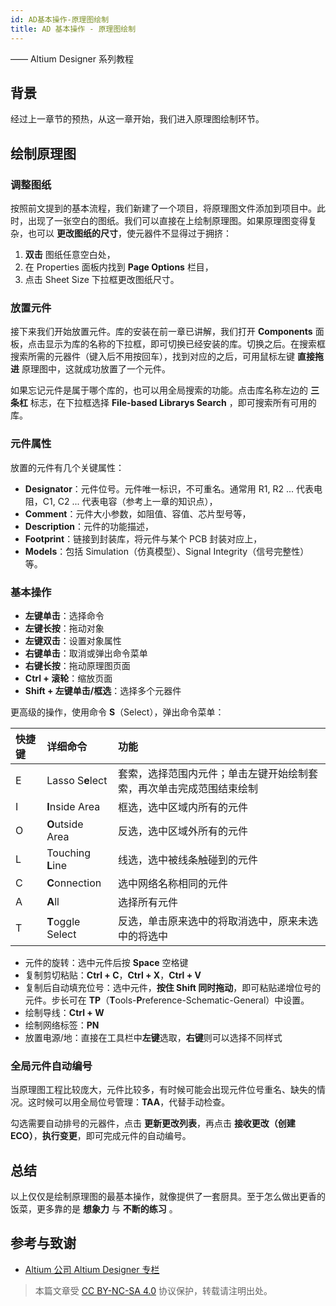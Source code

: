 ```yaml
---
id: AD基本操作-原理图绘制
title: AD 基本操作 - 原理图绘制
---
```



—— Altium Designer 系列教程

## 背景

经过上一章节的预热，从这一章开始，我们进入原理图绘制环节。

## 绘制原理图

### 调整图纸

按照前文提到的基本流程，我们新建了一个项目，将原理图文件添加到项目中。此时，出现了一张空白的图纸。我们可以直接在上绘制原理图。如果原理图变得复杂，也可以 **更改图纸的尺寸**，使元器件不显得过于拥挤：

1. **双击** 图纸任意空白处，
2. 在 Properties 面板内找到 **Page Options** 栏目，
3. 点击 Sheet Size 下拉框更改图纸尺寸。

### 放置元件

接下来我们开始放置元件。库的安装在前一章已讲解，我们打开 **Components** 面板，点击显示为库的名称的下拉框，即可切换已经安装的库。切换之后。在搜索框搜索所需的元器件（键入后不用按回车），找到对应的之后，可用鼠标左键 **直接拖进** 原理图中，这就成功放置了一个元件。

如果忘记元件是属于哪个库的，也可以用全局搜索的功能。点击库名称左边的 **三条杠** 标志，在下拉框选择 **File-based Librarys Search** ，即可搜索所有可用的库。

### 元件属性

放置的元件有几个关键属性：

- **Designator**：元件位号。元件唯一标识，不可重名。通常用 R1, R2 ... 代表电阻，C1, C2 ... 代表电容（参考上一章的知识点），
- **Comment**：元件大小参数，如阻值、容值、芯片型号等，
- **Description**：元件的功能描述，
- **Footprint**：链接到封装库，将元件与某个 PCB 封装对应上，
- **Models**：包括 Simulation（仿真模型）、Signal Integrity（信号完整性）等。

### 基本操作

- **左键单击**：选择命令
- **左键长按**：拖动对象
- **左键双击**：设置对象属性
- **右键单击**：取消或弹出命令菜单
- **右键长按**：拖动原理图页面
- **Ctrl + 滚轮**：缩放页面
- **Shift + 左键单击/框选**：选择多个元器件

更高级的操作，使用命令 **S**（Select），弹出命令菜单：

| 快捷键 | 详细命令          | 功能                                                                 |
| :----- | :---------------- | :------------------------------------------------------------------- |
| E      | Lasso S**e**lect  | 套索，选择范围内元件；单击左键开始绘制套索，再次单击完成范围结束绘制 |
| I      | **I**nside Area   | 框选，选中区域内所有的元件                                           |
| O      | **O**utside Area  | 反选，选中区域外所有的元件                                           |
| L      | Touching **L**ine | 线选，选中被线条触碰到的元件                                         |
| C      | **C**onnection    | 选中网络名称相同的元件                                               |
| A      | **A**ll           | 选择所有元件                                                         |
| T      | **T**oggle Select | 反选，单击原来选中的将取消选中，原来未选中的将选中                   |

- 元件的旋转：选中元件后按 **Space** 空格键
- 复制剪切粘贴：**Ctrl + C**，**Ctrl + X**，**Ctrl + V**
- 复制后自动填充位号：选中元件，**按住 Shift 同时拖动**，即可粘贴递增位号的元件。步长可在 **TP**（**T**ools-**P**reference-Schematic-General）中设置。
- 绘制导线：**Ctrl + W**
- 绘制网络标签：**PN**
- 放置电源/地：直接在工具栏中**左键**选取，**右键**则可以选择不同样式

### 全局元件自动编号

当原理图工程比较庞大，元件比较多，有时候可能会出现元件位号重名、缺失的情况。这时候可以用全局位号管理：**TAA**，代替手动检查。

勾选需要自动排号的元器件，点击 **更新更改列表**，再点击 **接收更改（创建 ECO）**，**执行变更**，即可完成元件的自动编号。

## 总结

以上仅仅是绘制原理图的最基本操作，就像提供了一套厨具。至于怎么做出更香的饭菜，更多靠的是 **想象力** 与 **不断的练习** 。

## 参考与致谢

- [Altium 公司 Altium Designer 专栏](https://seujxh.wordpress.com/2018/09/30/altium%e5%85%ac%e5%8f%b8altium-designer%e4%b8%93%e6%a0%8f/)



> 本篇文章受 [CC BY-NC-SA 4.0](https://creativecommons.org/licenses/by/4.0/deed.zh) 协议保护，转载请注明出处。


